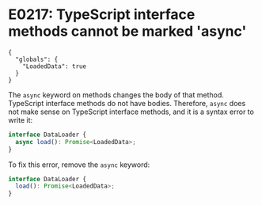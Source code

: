 # E0217: TypeScript interface methods cannot be marked 'async'

```config-for-examples
{
  "globals": {
    "LoadedData": true
  }
}
```

The `async` keyword on methods changes the body of that method. TypeScript
interface methods do not have bodies. Therefore, `async` does not make sense on
TypeScript interface methods, and it is a syntax error to write it:

```typescript
interface DataLoader {
  async load(): Promise<LoadedData>;
}
```

To fix this error, remove the `async` keyword:

```typescript
interface DataLoader {
  load(): Promise<LoadedData>;
}
```

